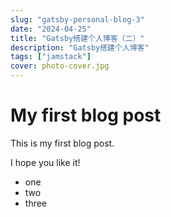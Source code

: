 ```yaml
---
slug: "gatsby-personal-blog-3"
date: "2024-04-25"
title: "Gatsby搭建个人博客（二）"
description: "Gatsby搭建个人博客"
tags: ["jamstack"]
cover: photo-cover.jpg
---
```


# My first blog post

This is my first blog post.

I hope you like it!

- one
- two
- three
